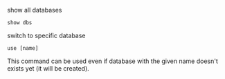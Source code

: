 show all databases

```
show dbs
```

switch to specific database

```
use [name]
```

This command can be used even if database with the given name doesn't exists yet (it will be created).

